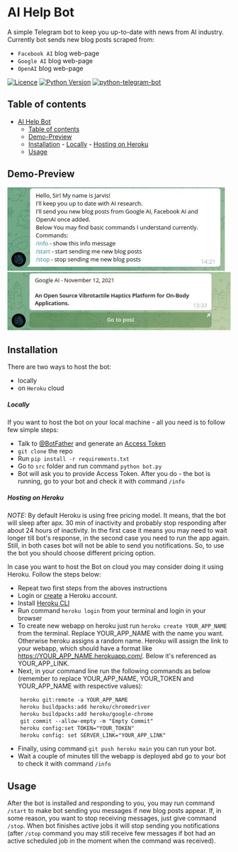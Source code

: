 # AI Help Bot
A simple Telegram bot to keep you up-to-date with news from AI industry. Currently bot sends new blog posts scraped from:
* `Facebook AI` blog web-page
* `Google AI` blog web-page
* `OpenAI` blog web-page
  

<!-- Add buttons here -->
[![Licence](https://img.shields.io/github/license/payonear/ai-help-bot?label=license)]()
[![Python Version](https://img.shields.io/badge/python-3-blue)]()
[![python-telegram-bot](https://img.shields.io/badge/python--telegram--bot-v13.7-blue)]()

## Table of contents
- [AI Help Bot](#ai-help-bot)
  - [Table of contents](#table-of-contents)
  - [Demo-Preview](#demo-preview)
  - [Installation](#installation)
        - [Locally](#locally)
        - [Hosting on Heroku](#hosting-on-heroku)
  - [Usage](#usage)

## Demo-Preview
![img](https://github.com/payonear/ai-help-bot/blob/main/img/info_message.jpg)
![img](https://github.com/payonear/ai-help-bot/blob/main/img/example.jpg)

## Installation
There are two ways to host the bot:
* locally
* on `Heroku` cloud

##### Locally
If you want to host the bot on your local machine - all you need is to follow few simple steps:
*  Talk to [@BotFather](https://telegram.me/botfather) and generate an [Access Token](https://core.telegram.org/bots#6-botfather)
*  `git clone` the repo
*  Run `pip install -r requirements.txt`
*  Go to `src` folder and run command `python bot.py`
*  Bot will ask you to provide Access Token. After you do - the bot is running, go to your bot and check it with command `/info`

##### Hosting on Heroku

*NOTE:* By default Heroku is using free pricing model. It means, that the bot will sleep after apx. 30 min of inactivity and probably stop responding after about 24 hours of inactivity. In the first case it means you may need to wait longer till bot's response, in the second case you need to run the app again. Still, in both cases bot will not be able to send you notifications. So, to use the bot you should choose different pricing option.

In case you want to host the Bot on cloud you may consider doing it using Heroku. Follow the steps below:
* Repeat two first steps from the aboves instructions
* Login or [create](https://signup.heroku.com/dc) a Heroku account.
* Install [Heroku CLI](https://devcenter.heroku.com/articles/getting-started-with-python#set-up)
* Run command `heroku login` from your terminal and login in your browser
* To create new webapp on heroku just run `heroku create YOUR_APP_NAME` from the terminal. Replace YOUR_APP_NAME with the name you want. Otherwise heroku assigns a random name. Heroku will assign the link to your webapp, which should have a format like <https://YOUR_APP_NAME.herokuapp.com/>. Below it's referenced as YOUR_APP_LINK.
* Next, in your command line run the following commands as below (remember to replace YOUR_APP_NAME, YOUR_TOKEN and YOUR_APP_NAME with respective values):
```
    heroku git:remote -a YOUR_APP_NAME
    heroku buildpacks:add heroku/chromedriver
    heroku buildpacks:add heroku/google-chrome
    git commit --allow-empty -m "Empty Commit"
    heroku config:set TOKEN="YOUR_TOKEN"
    heroku config: set SERVER_LINK="YOUR_APP_LINK"
```

* Finally, using command `git push heroku main` you can run your bot.
* Wait a couple of minutes till the webapp is deployed abd go to your bot to check it with command `/info`


## Usage
After the bot is installed and responding to you, you may run command `/start` to make bot sending you messages if new blog posts appear. If, in some reason, you want to stop receiving messages, just give command `/stop`. When bot finishes active jobs it will stop sending you notifications (after `/stop` command you may still receive few messages if bot had an active scheduled job in the moment when the command was received).
